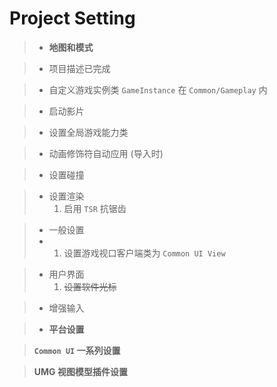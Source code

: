 # Project Setting

> - **地图和模式**

> - 项目描述已完成

> - 自定义游戏实例类 `GameInstance`
在 `Common/Gameplay` 内

> - 启动影片

> - 设置全局游戏能力类

> - 动画修饰符自动应用 (导入时)

> - 设置碰撞

> - 设置渲染
> 	1. 启用 `TSR` 抗锯齿

> - 一般设置
> - 1. 设置游戏视口客户端类为 `Common UI View`

> - 用户界面
> 	1. ~~设置软件光标~~

> - 增强输入

> - **平台设置**

> **`Common UI` 一系列设置**

> **UMG 视图模型插件设置**
